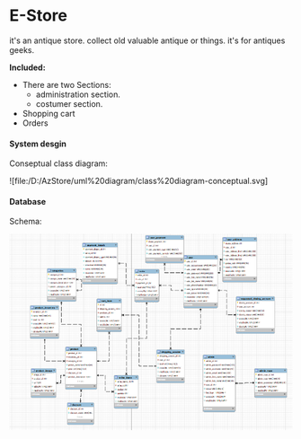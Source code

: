 # E-Store
it's an antique store. collect old valuable antique or things.
it's for antiques geeks.

**Included:**
- There are two Sections:
    - administration section.
    - costumer section.
- Shopping cart
- Orders

 #### System desgin
Conseptual class diagram:

![file:/D:/AzStore/uml%20diagram/class%20diagram-conceptual.svg]


 #### Database
Schema:

![schema photo](https://github.com/Tczr/E-Store/blob/main/DB/Schema/schemaPhoto.png)
